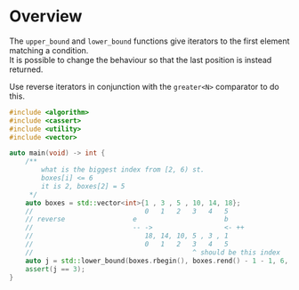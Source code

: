 # Overview

The `upper_bound` and `lower_bound` functions give iterators to the first element matching a condition.  
It is possible to change the behaviour so that the last position is instead returned.

Use reverse iterators in conjunction with the `greater<N>` comparator to do this.

```cpp
#include <algorithm>
#include <cassert>
#include <utility>
#include <vector>

auto main(void) -> int {
    /**
        what is the biggest index from [2, 6) st.
        boxes[i] <= 6
        it is 2, boxes[2] = 5
     */
    auto boxes = std::vector<int>{1 , 3 , 5 , 10, 14, 18};
    //                            0   1   2   3   4   5
    // reverse                 e                      b
    //                         -- ->                  <- ++
    //                            18, 14, 10, 5 , 3 , 1
    //                            0   1   2   3   4   5
    //                                        ^ should be this index
    auto j = std::lower_bound(boxes.rbegin(), boxes.rend() - 1 - 1, 6, std::greater<int>()) - boxes.rbegin();
    assert(j == 3);
}
```
